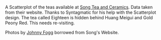 A Scatterplot of the teas available at [Song Tea and Ceramics](https://songtea.com/tea). Data taken from their website. Thanks to Syntagmatic for his help with the Scatterplot design. The tea called Eighteen is hidden behind Huang Meigui and Gold Peony Red. This needs re-visiting.

Photos by [Johnny Fogg](http://johnnyfogg.com/) borrowed from Song's Website.